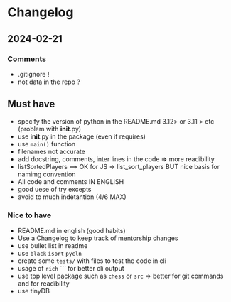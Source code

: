 # Changelog

## 2024-02-21


### Comments
- .gitignore ! 
- not data in the repo ? 

## Must have
- specify the version of python in the README.md 3.12> or 3.11 > etc (problem with __init__.py)
- use __init__.py in the package (even if requires)
- use ```main()``` function
- filenames not accurate 
- add docstring, comments, inter lines in the code => more readibility
- listSortedPlayers ==> OK for JS => list_sort_players BUT nice basis for namimg convention
- All code and comments IN ENGLISH
- good uese of try excepts 
- avoid to much indetantion (4/6 MAX)

### Nice to have
- README.md in english (good habits)
- Use a Changelog to keep track of mentorship changes
- use bullet list in readme
- use ```black``` ```isort``` ```pycln```
- create some ```tests/``` with files to test the code in cli
- usage of ```rich``` ``` for better cli output 
- use top level package such as ```chess``` or ```src``` => better for git commands and for readibility
- use tinyDB 
